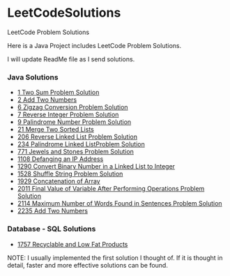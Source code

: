 # LeetCodeSolutions
LeetCode Problem Solutions

Here is a Java Project includes LeetCode Problem Solutions.

I will update ReadMe file as I send solutions.

### Java Solutions

- [1 Two Sum Problem Solution](https://github.com/alperderya/LeetCodeSolutions/blob/master/src/main/java/com/aderya/leetcode/Solution_1.java "Click")
- [2 Add Two Numbers](https://github.com/alperderya/LeetCodeSolutions/blob/master/src/main/java/com/aderya/leetcode/Solution_2.java "Click")
- [6 Zigzag Conversion Problem Solution](https://github.com/alperderya/LeetCodeSolutions/blob/master/src/main/java/com/aderya/leetcode/Solution_6.java "Click")
- [7 Reverse Integer Problem Solution](https://github.com/alperderya/LeetCodeSolutions/blob/master/src/main/java/com/aderya/leetcode/Solution_7.java "Click")
- [9 Palindrome Number Problem Solution](https://github.com/alperderya/LeetCodeSolutions/blob/master/src/main/java/com/aderya/leetcode/Solution_9.java "Click")
- [21 Merge Two Sorted Lists](https://github.com/alperderya/LeetCodeSolutions/blob/master/src/main/java/com/aderya/leetcode/Solution_21.java "Click")
- [206 Reverse Linked List Problem Solution](https://github.com/alperderya/LeetCodeSolutions/blob/master/src/main/java/com/aderya/leetcode/Solution_206.java "Click")
- [234 Palindrome Linked ListProblem Solution](https://github.com/alperderya/LeetCodeSolutions/blob/master/src/main/java/com/aderya/leetcode/Solution_234.java "Click")
- [771 Jewels and Stones Problem Solution](https://github.com/alperderya/LeetCodeSolutions/blob/master/src/main/java/com/aderya/leetcode/Solution_771.java "Click")
- [1108 Defanging an IP Address](https://github.com/alperderya/LeetCodeSolutions/blob/master/src/main/java/com/aderya/leetcode/Solution_1108.java "Click")
- [1290 Convert Binary Number in a Linked List to Integer](https://github.com/alperderya/LeetCodeSolutions/blob/master/src/main/java/com/aderya/leetcode/Solution_1290.java "Click")
- [1528 Shuffle String Problem Solution](https://github.com/alperderya/LeetCodeSolutions/blob/master/src/main/java/com/aderya/leetcode/Solution_1528.java "Click")
- [1929 Concatenation of Array](https://github.com/alperderya/LeetCodeSolutions/blob/master/src/main/java/com/aderya/leetcode/Solution_1929.java "Click")
- [2011 Final Value of Variable After Performing Operations Problem Solution](https://github.com/alperderya/LeetCodeSolutions/blob/master/src/main/java/com/aderya/leetcode/Solution_2011.java "Click")
- [2114 Maximum Number of Words Found in Sentences Problem Solution](https://github.com/alperderya/LeetCodeSolutions/blob/master/src/main/java/com/aderya/leetcode/Solution_2114.java "Click")
- [2235 Add Two Numbers](https://github.com/alperderya/LeetCodeSolutions/blob/master/src/main/java/com/aderya/leetcode/Solution_2235.java "Click")

### Database - SQL Solutions

- [1757 Recyclable and Low Fat Products](https://github.com/alperderya/LeetCodeSolutions/blob/master/src/main/java/com/aderya/leetcode/database/Solution_1757.sql "Click")


NOTE: I usually implemented the first solution I thought of. If it is thought in detail, faster and more effective solutions can be found. 
